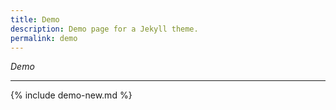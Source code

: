 ```yaml
---
title: Demo
description: Demo page for a Jekyll theme.
permalink: demo
---
```


_Demo_

---

{% include demo-new.md %}
